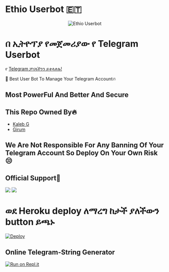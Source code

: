 # Ethio Userbot 🇪🇹

<p align="center">
<img src="https://telegra.ph/file/cbc375cdf9ab13c790cf8.jpg" alt="Ethio Userbot">

# በ ኢትዮፕያ የመጀመሪያው የ Telegram Userbot 

የ [Telegram ቻናላችንን ይቀላቀሉ!](t.me/EthioUserBot)

🌟 Best User Bot To Manage Your Telegram Account🔥
## Most PowerFul And Better And Secure

## This Repo Owned By🔥
* [Kaleb G](https://telegram.dog/Xaleb)
* [Girum ](https://telegram.dog/M1nH11)


## We Are Not Responsible For Any Banning Of Your Telegram Account So Deploy On Your Own Risk😒

## Official Support💖
<a href="https://t.me/EthioUserBot"><img src="https://img.shields.io/badge/Join-Telegram%20Channel-red.svg?logo=Telegram"></a>
<a href="https://t.me/EthioUserbotChat"><img src="https://img.shields.io/badge/Join-Telegram%20Group-blue.svg?logo=telegram"></a>


# ወደ Heroku deploy ለማረግ ከታች ያለችውን button ይጫኑ

[![Deploy](https://www.herokucdn.com/deploy/button.svg)](https://heroku.com/deploy)


## Online Telegram-String Generator

[![Run on Repl.it](https://generatestringsession.spechide.repl.run)](https://generatestringsession.xalebg.repl.run)


